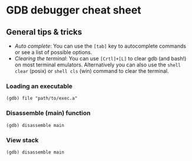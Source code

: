 # GDB debugger cheat sheet

## General tips & tricks
- *Auto complete*: You can use the `[tab]` key to autocomplete commands or see a list of possible options.
- *Clearing the terminal*: You can use `[Crtl]+[L]` to clear gdb (and bash!) on most terminal emulators. Alternatively you can also use the `shell clear` (posix) or `shell cls` (win) command to clear the terminal.

### Loading an executable

```
(gdb) file "path/to/exec.a"
```

### Disassemble (main) function

```
(gdb) disassemble main
```

### View stack
```
(gdb) disassemble main
```
